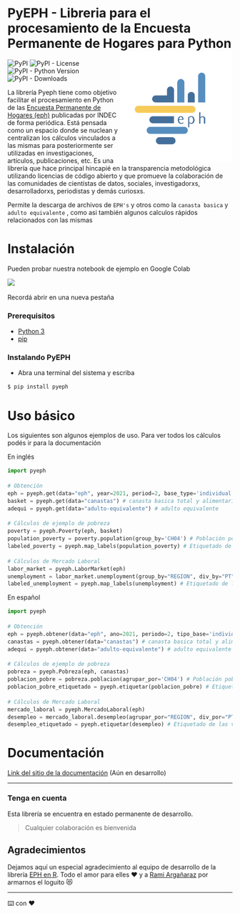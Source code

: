 # PyEPH - Libreria para el procesamiento de la Encuesta Permanente de Hogares para Python <a><img src='assets/logo.png' align="right" height="250" /></a>

![PyPI](https://img.shields.io/pypi/v/pyeph?color=orange&style=flat-square)
![PyPI - License](https://img.shields.io/pypi/l/pyeph?color=purple&style=flat-square)
![PyPI - Python Version](https://img.shields.io/pypi/pyversions/pyeph?style=flat-square)
![PyPI - Downloads](https://img.shields.io/pypi/dm/pyeph?style=flat-square)

La librería Pyeph tiene como objetivo facilitar el procesamiento en Python de las [Encuesta Permanente de Hogares (eph)](https://www.indec.gob.ar/indec/web/Institucional-Indec-BasesDeDatos) publicadas por INDEC de forma periódica. Está pensada como un espacio donde se nuclean y centralizan los cálculos vinculados a las mismas para posteriormente ser utilizadas en investigaciones, artículos, publicaciones, etc.
Es una librería que hace principal hincapié en la transparencia metodológica utilizando licencias de código abierto y que promueve la colaboración de las comunidades de cientístas de datos, sociales, investigadorxs, desarrolladorxs, periodistas y demás curiosxs.

Permite la descarga de archivos de `EPH's` y otros como la `canasta basica` y `adulto equivalente` , como asi también algunos calculos rápidos relacionados con las mismas

# Instalación

Pueden probar nuestra notebook de ejemplo en Google Colab

<a href="https://colab.research.google.com/github/institutohumai/pyeph/blob/main/examples.ipynb" target="_blank"> <img src='https://colab.research.google.com/assets/colab-badge.svg' /> </a>

Recordá abrir en una nueva pestaña

### Prerequisitos
- [Python 3](https://www.python.org/)
- [pip](https://www.pypi.org/)
### Instalando PyEPH

- Abra una terminal del sistema y escriba 

```bash
$ pip install pyeph
```

# Uso básico

Los siguientes son algunos ejemplos de uso. Para ver todos los cálculos podés ir para la documentación

En inglés

```python
import pyeph

# Obtención
eph = pyeph.get(data="eph", year=2021, period=2, base_type='individual') # EPH individual
basket = pyeph.get(data="canastas") # canasta basica total y alimentaria
adequi = pyeph.get(data="adulto-equivalente") # adulto equivalente

# Cálculos de ejemplo de pobreza 
poverty = pyeph.Poverty(eph, basket)
population_poverty = poverty.population(group_by='CH04') # Población pobre por sexo 
labeled_poverty = pyeph.map_labels(population_poverty) # Etiquetado de las variables

# Cálculos de Mercado Laboral
labor_market = pyeph.LaborMarket(eph)
unemployment = labor_market.unemployment(group_by="REGION", div_by="PT") # Desempleo agrupado por region y dividiendo por Población Total
labeled_unemployment = pyeph.map_labels(unemployment) # Etiquetado de las variables
```

En español

```python
import pyeph

# Obtención
eph = pyeph.obtener(data="eph", ano=2021, periodo=2, tipo_base='individual') # EPH individual
canastas = pyeph.obtener(data="canastas") # canasta basica total y alimentaria
adequi = pyeph.obtener(data="adulto-equivalente") # adulto equivalente

# Cálculos de ejemplo de pobreza 
pobreza = pyeph.Pobreza(eph, canastas)
poblacion_pobre = pobreza.poblacion(agrupar_por='CH04') # Población pobre por sexo 
poblacion_pobre_etiquetado = pyeph.etiquetar(poblacion_pobre) # Etiquetado de las variables

# Cálculos de Mercado Laboral
mercado_laboral = pyeph.MercadoLaboral(eph)
desempleo = mercado_laboral.desempleo(agrupar_por="REGION", div_por="PT") # Desempleo agrupado por region y dividiendo por Población Total
desempleo_etiquetado = pyeph.etiquetar(desempleo) # Etiquetado de las variables
```

# Documentación

[Link del sitio de la documentación](https://github.com/) (Aún en desarrollo)

---

### Tenga en cuenta

Esta librería se encuentra en estado permanente de desarrollo.

> Cualquier colaboración es bienvenida


## Agradecimientos

Dejamos aquí un especial agradecimiento al equipo de desarrollo de la librería [EPH en R](https://holatam.github.io/eph/authors.html). Todo el amor para elles ❤️ y a  [Rami Argañaraz](https://www.linkedin.com/in/ramiro-arga%C3%B1araz-57764a16b/) por armarnos el loguito 😻 

---
⌨️ con ❤️

